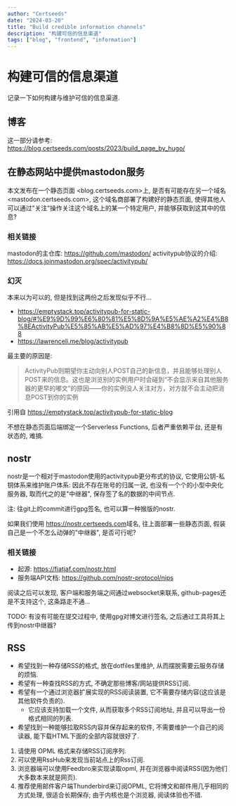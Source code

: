 ```yaml
---
author: "Certseeds"
date: "2024-03-20"
title: "Build credible information channels"
description: "构建可信的信息渠道"
tags: ["blog", "frontend", "information"]
---
```


# 构建可信的信息渠道

记录一下如何构建与维护可信的信息渠道.

## 博客

这一部分请参考: <https://blog.certseeds.com/posts/2023/build_page_by_hugo/>

## 在静态网站中提供mastodon服务

本文发布在一个静态页面 <blog.certseeds.com>上, 是否有可能存在另一个域名<mastodon.certseeds.com>, 这个域名商部署了构建好的静态页面, 使得其他人可以通过"关注"操作关注这个域名上的某一个特定用户, 并能够获取到这其中的信息?

### 相关链接

mastodon的主仓库: <https://github.com/mastodon/>
activitypub协议的介绍: <https://docs.joinmastodon.org/spec/activitypub/>

### 幻灭

本来以为可以的, 但是找到这两份之后发现似乎不行...

+ <https://emptystack.top/activitypub-for-static-blog/#%E9%9D%99%E6%80%81%E5%8D%9A%E5%AE%A2%E4%B8%8EActivityPub%E5%85%AB%E5%AD%97%E4%B8%8D%E5%90%88>
+ <https://lawrenceli.me/blog/activitypub>


最主要的原因是:

> ActivityPub则期望你主动向别人POST自己的新信息，并且能够处理别人POST来的信息。这也是浏览别的实例用户时会碰到“不会显示来自其他服务器的更早的嘟文”的原因——你的实例没人关注对方，对方就不会主动把消息POST到你的实例

引用自 <https://emptystack.top/activitypub-for-static-blog>

不想在静态页面后端绑定一个Serverless Functions, 后者严重依赖平台, 还是有状态的, 难搞.

## nostr

nostr是一个相对于mastodon使用的activitypub更分布式的协议, 它使用公钥-私钥体系来维护账户体系: 因此不存在账号的归属一说, 也没有一个个的小型中央化服务器, 取而代之的是"中继器", 保存签了名的数据的中间节点.

注: 往git上的commit进行gpg签名, 也可以算一种猴版的nostr.

如果我们使用 <https://nostr.certseeds.com>域名, 往上面部署一些静态页面, 假装自己是一个不怎么动弹的"中继器", 是否可行呢?

### 相关链接

+ 起源: <https://fiatjaf.com/nostr.html>
+ 服务端API文档: <https://github.com/nostr-protocol/nips>

阅读之后可以发现, 客户端和服务端之间通过websocket来联系, github-pages还是不支持这个, 这条路走不通...

TODO: 有没有可能在提交过程中, 使用gpg对博文进行签名, 之后通过工具将其上传到nostr中继器?

## RSS

+ 希望找到一种存储RSS的格式, 放在dotfiles里维护, 从而摆脱需要云服务存储的烦恼.
+ 希望有一种查找RSS的方式, 不确定那些博客/网站提供RSS订阅.
+ 希望有一个通过浏览器扩展实现的RSS阅读装置, 它不需要存储内容(这应该是其他软件负责的).
  + 它应该支持加载一个文件, 从而获取多个RSS订阅地址, 并且可以导出一份格式相同的列表.
+ 希望找到一种能够拉取RSS内容并保存起来的软件, 不需要维护一个自己的阅读器, 能下载HTML下面的全部内容就很好了.

1. 请使用 OPML 格式来存储RSS订阅序列.
2. 可以使用RssHub来发现当前站点上的Rss订阅.
3. 浏览器端可以使用Feedbro来实现读取opml, 并在浏览器中阅读RSS(因为他们大多数本来就是网页).
4. 推荐使用邮件客户端Thunderbird来订阅OPML, 它将博文和邮件用几乎相同的方式处理, 很适合长期保存; 由于内核也是个浏览器, 阅读体验也不错.
